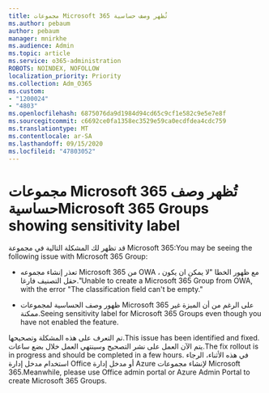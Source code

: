 ```yaml
---
title: مجموعات Microsoft 365 تُظهر وصف حساسية
ms.author: pebaum
author: pebaum
manager: mnirkhe
ms.audience: Admin
ms.topic: article
ms.service: o365-administration
ROBOTS: NOINDEX, NOFOLLOW
localization_priority: Priority
ms.collection: Adm_O365
ms.custom:
- "1200024"
- "4803"
ms.openlocfilehash: 6875076da9d1984d94cd65c9cf1e582c9e5e7e8f
ms.sourcegitcommit: c6692ce0fa1358ec3529e59ca0ecdfdea4cdc759
ms.translationtype: MT
ms.contentlocale: ar-SA
ms.lasthandoff: 09/15/2020
ms.locfileid: "47803052"
---
```

# <a name="microsoft-365-groups-showing-sensitivity-label"></a><span data-ttu-id="9c297-102">مجموعات Microsoft 365 تُظهر وصف حساسية</span><span class="sxs-lookup"><span data-stu-id="9c297-102">Microsoft 365 Groups showing sensitivity label</span></span>

<span data-ttu-id="9c297-103">قد تظهر لك المشكلة التالية في مجموعة Microsoft 365:</span><span class="sxs-lookup"><span data-stu-id="9c297-103">You may be seeing the following issue with Microsoft 365 Group:</span></span>

- <span data-ttu-id="9c297-104">تعذر إنشاء مجموعه Microsoft 365 من OWA ، مع ظهور الخطا "لا يمكن ان يكون حقل التصنيف فارغا."</span><span class="sxs-lookup"><span data-stu-id="9c297-104">Unable to create a Microsoft 365 Group from OWA, with the error "The classification field can't be empty."</span></span>

- <span data-ttu-id="9c297-105">ظهور وصف الحساسية لمجموعات Microsoft 365 على الرغم من أن الميزة غير ممكنة.</span><span class="sxs-lookup"><span data-stu-id="9c297-105">Seeing sensitivity label for Microsoft 365 Groups even though you have not enabled the feature.</span></span>

<span data-ttu-id="9c297-106">تم التعرف على هذه المشكلة وتصحيحها.</span><span class="sxs-lookup"><span data-stu-id="9c297-106">This issue has been identified and fixed.</span></span> <span data-ttu-id="9c297-107">يتم الآن العمل على نشر التصحيح وسينتهي العمل خلال بضع ساعات.</span><span class="sxs-lookup"><span data-stu-id="9c297-107">The fix rollout is in progress and should be completed in a few hours.</span></span> <span data-ttu-id="9c297-108">في هذه الأثناء، الرجاء استخدام مدخل إدارة Office أو مدخل إدارة Azure لإنشاء مجموعات Microsoft 365.</span><span class="sxs-lookup"><span data-stu-id="9c297-108">Meanwhile, please use Office admin portal or Azure Admin Portal to create Microsoft 365 Groups.</span></span>  
